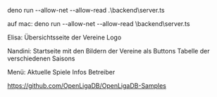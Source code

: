 deno run --allow-net --allow-read .\backend\server.ts

auf mac: deno run --allow-net --allow-read \backend\\server.ts


Elisa:
Übersichtsseite der Vereine
Logo

Nandini:
Startseite mit den Bildern der Vereine als Buttons
Tabelle der verschiedenen Saisons

Menü:
Aktuelle Spiele
Infos
Betreiber

https://github.com/OpenLigaDB/OpenLigaDB-Samples